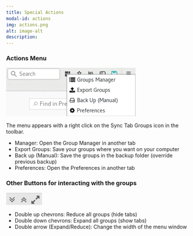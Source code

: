 ```yaml
---
title: Special Actions
modal-id: actions
img: actions.png
alt: image-alt
description: 
---
```

### Actions Menu
![Actions Menu](img/guide/others/actions_menu.png)

The menu appears with a right click on the Sync Tab Groups icon in the toolbar.

  - Manager: Open the Group Manager in another tab
  - Export Groups: Save your groups where you want on your computer
  - Back up (Manual): Save the groups in the backup folder (override previous backup)
  - Preferences: Open the Preferences in another tab

### Other Buttons for interacting with the groups
![Extra buttons](img/guide/others/grouplist_buttons.png)
 - Double up chevrons: Reduce all groups (hide tabs)
 - Double down chevrons: Expand all groups (show tabs)
 - Double arrow (Expand/Reduce): Change the width of the menu window 
